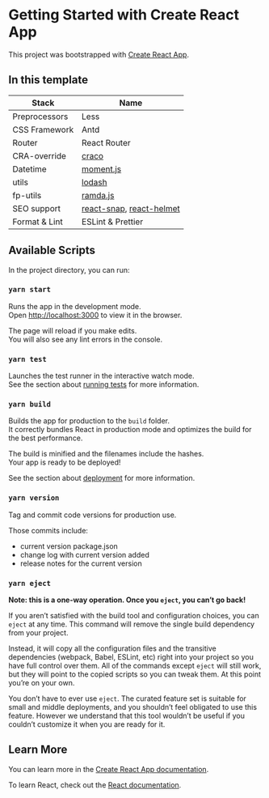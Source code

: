 # Getting Started with Create React App

This project was bootstrapped with [Create React App](https://github.com/facebook/create-react-app).

## In this template

| Stack         | Name                                                                                                           |
| ------------- | -------------------------------------------------------------------------------------------------------------- |
| Preprocessors | Less                                                                                                           |
| CSS Framework | Antd                                                                                                           |
| Router        | React Router                                                                                                   |
| CRA-override  | [craco](https://github.com/gsoft-inc/craco)                                                                    |
| Datetime      | [moment.js](https://momentjs.com/)                                                                             |
| utils         | [lodash](https://lodash.com/)                                                                                  |
| fp-utils      | [ramda.js](https://ramdajs.com/)                                                                               |
| SEO support   | [react-snap](https://github.com/stereobooster/react-snap), [react-helmet](https://github.com/nfl/react-helmet) |
| Format & Lint | ESLint & Prettier                                                                                              |

## Available Scripts

In the project directory, you can run:

### `yarn start`

Runs the app in the development mode.\
Open [http://localhost:3000](http://localhost:3000) to view it in the browser.

The page will reload if you make edits.\
You will also see any lint errors in the console.

### `yarn test`

Launches the test runner in the interactive watch mode.\
See the section about [running tests](https://facebook.github.io/create-react-app/docs/running-tests) for more information.

### `yarn build`

Builds the app for production to the `build` folder.\
It correctly bundles React in production mode and optimizes the build for the best performance.

The build is minified and the filenames include the hashes.\
Your app is ready to be deployed!

See the section about [deployment](https://facebook.github.io/create-react-app/docs/deployment) for more information.

### `yarn version`

Tag and commit code versions for production use.

Those commits include:

- current version package.json
- change log with current version added
- release notes for the current version

### `yarn eject`

**Note: this is a one-way operation. Once you `eject`, you can’t go back!**

If you aren’t satisfied with the build tool and configuration choices, you can `eject` at any time. This command will remove the single build dependency from your project.

Instead, it will copy all the configuration files and the transitive dependencies (webpack, Babel, ESLint, etc) right into your project so you have full control over them. All of the commands except `eject` will still work, but they will point to the copied scripts so you can tweak them. At this point you’re on your own.

You don’t have to ever use `eject`. The curated feature set is suitable for small and middle deployments, and you shouldn’t feel obligated to use this feature. However we understand that this tool wouldn’t be useful if you couldn’t customize it when you are ready for it.

## Learn More

You can learn more in the [Create React App documentation](https://facebook.github.io/create-react-app/docs/getting-started).

To learn React, check out the [React documentation](https://reactjs.org/).
